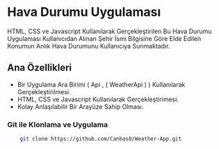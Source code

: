 # Hava Durumu Uygulaması
HTML, CSS ve Javascript Kullanılarak Gerçekleştirilen Bu Hava Durumu Uygulaması Kullanıcıdan Alınan Şehir İsmi Bilgisine Göre Elde Edilen Konumun Anlık Hava Durumunu Kullanıcıya Sunmaktadır.

## Ana Özellikleri
- Bir Uygulama Ara Birimi ( Api , ( WeatherApi ) ) Kullanılarak  Gerçekleştirilmesi.
- HTML, CSS ve Javascript Kullanılarak Gerçekleştirimesi.
- Kolay Anlaşılabilir Bir Arayüze Sahip Olması.

### Git ile Klonlama ve Uygulama
``` bash
    git clone https://github.com/Canbas0/Weather-App.git
```